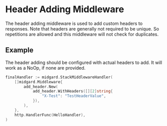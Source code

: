 <!-- SPDX-FileCopyrightText: 2025 The midgard contributors.
     SPDX-License-Identifier: MPL-2.0
-->

Header Adding Middleware
=========================

The header adding middleware is used to add custom headers to responses. Note that headers are generally not
required to be unique. So repetitions are allowed and this middleware will not check for duplicates.

Example
-------

The header adding should be configured with actual headers to add. It will work as a NoOp, if none are provided.

```go
finalHandler := midgard.StackMiddlewareHandler(
    []midgard.Middleware{
        add_header.New(
            add_header.WithHeaders([][2]string{
                "X-Test": "TestHeaderValue",
            }),
        ),
    },
    http.HandlerFunc(HelloHandler),
)
```
